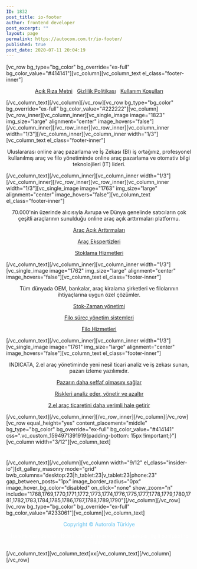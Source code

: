 ```yaml
---
ID: 1832
post_title: io-footer
author: frontend developer
post_excerpt: ""
layout: page
permalink: https://autocom.com.tr/io-footer/
published: true
post_date: 2020-07-11 20:04:19
---
```

[vc_row bg_type="bg_color" bg_override="ex-full" bg_color_value="#414141"][vc_column][vc_column_text el_class="footer-inner"]
<p style="text-align: center;"><a href="https://autocom.com.tr/acik-riza"> Açık Rıza Metni</a> <span style="color: #ffffff;">|</span> <a href=" https://autocom.com.tr/gizlilik-politikasi"> Gizlilik Politikası</a> <span style="color: #ffffff;">|</span> <a href=" https://autocom.com.tr/kullanim-kosullari"> Kullanım Koşulları</a></p>
[/vc_column_text][/vc_column][/vc_row][vc_row bg_type="bg_color" bg_override="ex-full" bg_color_value="#222222"][vc_column][vc_row_inner][vc_column_inner][vc_single_image image="1823" img_size="large" alignment="center" image_hovers="false"][/vc_column_inner][/vc_row_inner][vc_row_inner][vc_column_inner width="1/3"][/vc_column_inner][vc_column_inner width="1/3"][vc_column_text el_class="footer-inner"]
<p style="text-align: center;">Uluslararası online araç pazarlama ve İş Zekası (BI) iş ortağınız, profesyonel kullanılmış araç ve filo yönetiminde online araç pazarlama ve otomativ bilgi teknolojileri (IT) lideri.</p>
[/vc_column_text][/vc_column_inner][vc_column_inner width="1/3"][/vc_column_inner][/vc_row_inner][vc_row_inner][vc_column_inner width="1/3"][vc_single_image image="1763" img_size="large" alignment="center" image_hovers="false"][vc_column_text el_class="footer-inner"]
<p style="text-align: center;">70.000'nin üzerinde alıcısıyla Avrupa ve Dünya genelinde satıcıların çok çeşitli araçlarının sunulduğu online araç açık arttırmaları platformu.</p>
<p style="text-align: center;"><a href="https://www.autorolagroup.com/products-and-services/vehicle-auctions/" target="_blank" rel="noopener noreferrer">Araç Açık Arttırmaları</a></p>
<p style="text-align: center;"><a href="https://www.autorolagroup.com/products-and-services/vehicle-inspections/" target="_blank" rel="noopener noreferrer">Araç Ekspertizleri</a></p>
<p style="text-align: center;"><a href="https://www.autorolagroup.com/products-and-services/compound-services/" target="_blank" rel="noopener noreferrer">Stoklama Hizmetleri</a></p>
[/vc_column_text][/vc_column_inner][vc_column_inner width="1/3"][vc_single_image image="1762" img_size="large" alignment="center" image_hovers="false"][vc_column_text el_class="footer-inner"]
<p style="text-align: center;">Tüm dünyada OEM, bankalar, araç kiralama şirketleri ve filolarının ihtiyaçlarına uygun özel çözümler.</p>
<p style="text-align: center;"><a href="https://www.autorolagroup.com/about/solutions/" target="_blank" rel="noopener noreferrer">Stok-Zaman yönetimi</a></p>
<p style="text-align: center;"><a href="https://www.autorolagroup.com/products-and-services/fleet-monitor/" target="_blank" rel="noopener noreferrer">Filo süreç yönetim sistemleri</a></p>
<p style="text-align: center;"><a href="https://www.autorolagroup.com/products-and-services/infleet-defleet-services/" target="_blank" rel="noopener noreferrer">Filo Hizmetleri</a></p>
[/vc_column_text][/vc_column_inner][vc_column_inner width="1/3"][vc_single_image image="1761" img_size="large" alignment="center" image_hovers="false"][vc_column_text el_class="footer-inner"]
<p style="text-align: center;">INDICATA, 2.el araç yönetiminde yeni nesil ticari analiz ve iş zekası sunan, pazarı izleme yazılımıdır.</p>
<p style="text-align: center;"><a href="https://www.indicata.com.tr" target="_blank" rel="noopener noreferrer">Pazarın daha şeffaf olmasını sağlar</a></p>
<p style="text-align: center;"><a href="https://www.indicata.com.tr/urun" target="_blank" rel="noopener noreferrer">Riskleri analiz eder, yönetir ve azaltır</a></p>
<p style="text-align: center;"><a href="https://www.indicata.com.tr/urun" target="_blank" rel="noopener noreferrer">2.el araç ticaretini daha verimli hale getirir</a></p>
[/vc_column_text][/vc_column_inner][/vc_row_inner][/vc_column][/vc_row][vc_row equal_height="yes" content_placement="middle" bg_type="bg_color" bg_override="ex-full" bg_color_value="#414141" css=".vc_custom_1594971391919{padding-bottom: 15px !important;}"][vc_column width="3/12"][vc_column_text]
<p style="text-align: center; color: white; font-size: 12px;">Faaliyette Bulunduğumuz Diğer Ülkeler:</p>
[/vc_column_text][/vc_column][vc_column width="9/12" el_class="insider-io"][dt_gallery_masonry mode="grid" bwb_columns="desktop:23|h_tablet:23|v_tablet:23|phone:23" gap_between_posts="1px" image_border_radius="0px" image_hover_bg_color="disabled" on_click="none" show_zoom="n" include="1768,1769,1770,1771,1772,1773,1774,1776,1775,1777,1778,1779,1780,1781,1782,1783,1784,1785,1786,1787,1788,1789,1790"][/vc_column][/vc_row][vc_row bg_type="bg_color" bg_override="ex-full" bg_color_value="#233061"][vc_column][vc_column_text]
<p style="text-align: center;"><span style="color: #66c2ef;">Copyright © Autorola Türkiye</span></p>
<p style="text-align: center;"><span style="color: #ffffff;">Tüm Hakları Saklıdır. Belirtilen ticari markalar ve markalar, ilgili sahiplerine aittir.</span></p>
[/vc_column_text][vc_column_text]xx[/vc_column_text][/vc_column][/vc_row]